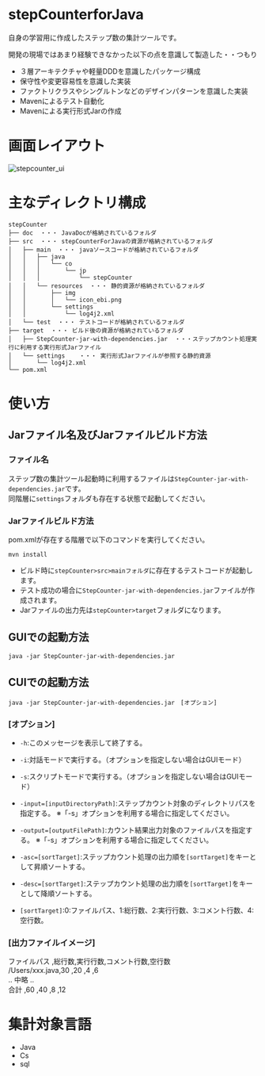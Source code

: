 # stepCounterforJava
自身の学習用に作成したステップ数の集計ツールです。

開発の現場ではあまり経験できなかった以下の点を意識して製造した・・つもり

 * ３層アーキテクチャや軽量DDDを意識したパッケージ構成
 * 保守性や変更容易性を意識した実装
 * ファクトリクラスやシングルトンなどのデザインパターンを意識した実装
 * Mavenによるテスト自動化
 * Mavenによる実行形式Jarの作成

# 画面レイアウト
![stepcounter_ui](https://github.com/takashi-ebina/stepCounterforJava/assets/40939908/c612b40a-eee4-419f-a756-80b4a136fe85)

# 主なディレクトリ構成
```
stepCounter
├── doc  ・・・ JavaDocが格納されているフォルダ
├── src  ・・・ stepCounterForJavaの資源が格納されているフォルダ
│   ├── main  ・・・ javaソースコードが格納されているフォルダ
│   │   ├── java
│   │   │   └── co
│   │   │       └── jp
│   │   │           └── stepCounter
│   │   └── resources  ・・・ 静的資源が格納されているフォルダ
│   │       ├── img
│   │       │   └── icon_ebi.png
│   │       └── settings
│   │           └── log4j2.xml
│   └── test  ・・・ テストコードが格納されているフォルダ
├── target  ・・・ ビルド後の資源が格納されているフォルダ
│   ├── StepCounter-jar-with-dependencies.jar  ・・・ステップカウント処理実行に利用する実行形式Jarファイル
│   └── settings    ・・・ 実行形式Jarファイルが参照する静的資源
│       └── log4j2.xml
└── pom.xml  
```

# 使い方
## Jarファイル名及びJarファイルビルド方法
### ファイル名
ステップ数の集計ツール起動時に利用するファイルは`StepCounter-jar-with-dependencies.jar`です。<br>
同階層に`settings`フォルダも存在する状態で起動してください。

### Jarファイルビルド方法
pom.xmlが存在する階層で以下のコマンドを実行してください。
```
mvn install
```
 * ビルド時に`stepCounter>src>mainフォルダ`に存在するテストコードが起動します。
 * テスト成功の場合に`StepCounter-jar-with-dependencies.jar`ファイルが作成されます。
 * Jarファイルの出力先は`stepCounter>target`フォルダになります。

## GUIでの起動方法
```
java -jar StepCounter-jar-with-dependencies.jar
```

## CUIでの起動方法
```
java -jar StepCounter-jar-with-dependencies.jar　[オプション]
```

### [オプション]
 * `-h`:このメッセージを表示して終了する。

 * `-i`:対話モードで実行する。（オプションを指定しない場合はGUIモード）

 * `-s`:スクリプトモードで実行する。（オプションを指定しない場合はGUIモード）

 * `-input=[inputDirectoryPath]`:ステップカウント対象のディレクトリパスを指定する。 ※「-s」オプションを利用する場合に指定してください。

 * `-output=[outputFilePath]`:カウント結果出力対象のファイルパスを指定する。 ※「-s」オプションを利用する場合に指定してください。

 * `-asc=[sortTarget]`:ステップカウント処理の出力順を`[sortTarget]`をキーとして昇順ソートする。

 * `-desc=[sortTarget]`:ステップカウント処理の出力順を`[sortTarget]`をキーとして降順ソートする。
 * `[sortTarget]`:0:ファイルパス、1:総行数、2:実行行数、3:コメント行数、4:空行数。

### [出力ファイルイメージ]
ファイルパス      ,総行数,実行行数,コメント行数,空行数 <br>
/Users/xxx.java,30   ,20     ,4       ,6     <br>
           .. 中略 ..                         <br>
合計            ,60   ,40     ,8       ,12    <br>

# 集計対象言語
 * Java
 * Cs
 * sql
